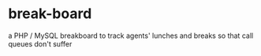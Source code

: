 # break-board
a PHP / MySQL breakboard to track agents' lunches and breaks so that call queues don't suffer
